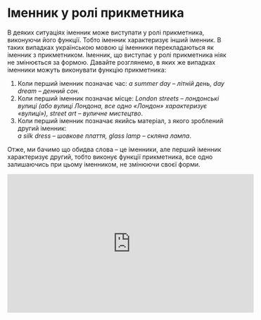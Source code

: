 # Іменник у ролі прикметника

<p>В деяких ситуаціях іменник може виступати у ролі прикметника, виконуючи його функції. Тобто іменник характеризує інший іменник. В таких випадках українською мовою ці іменники перекладаються як іменник з прикметником. Іменник, що виступає у ролі прикметника ніяк не змінюється за формою. Давайте розглянемо, в яких же випадках іменники можуть виконувати функцію прикметника:</p>

<ol>
<li>Коли перший іменник позначає час: <i>a summer day – літній день, day dream – денний сон</i>.</li>
<li>Коли перший іменник позначає місце: <i>London streets – лондонські вулиці (або вулиці Лондона, все одно «Лондон» характеризує «вулиці»), street art – вуличне мистецтво</i>.</li>
<li>Коли перший іменник позначає якийсь матеріал, з якого зроблений другий іменник:<br> <i>a silk dress – шовкове плаття, glass lamp – скляна лампа</i>.</li>
</ol>

<p>Отже, ми бачимо що обидва слова – це іменники, але перший іменник характеризує другий, тобто виконує функції прикметника, все одно залишаючись при цьому іменником, не змінюючи своєї форми.</p>

<div class="fluidMedia">
<iframe align="center" width="560" height="315" src="https://www.youtube.com/embed/-Z2Rc4VUl4Q" frameborder="0" allowfullscreen></iframe>
</div>
<div class="popup">
</div>
